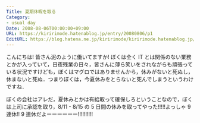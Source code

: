 ```yaml
---
Title: 夏期休暇を取る
Category:
- usual day
Date: 2008-08-06T00:00:00+09:00
URL: https://kiririmode.hatenablog.jp/entry/20080806/p1
EditURL: https://blog.hatena.ne.jp/kiririmode/kiririmode.hatenablog.jp/atom/entry/8454420450078214507
---
```



こんにちは! 皆さん泥のように働いてますか!
ぼくは全く IT とは関係のない業務とかが入っていて，日夜残業の日々，皆さんに薄ら笑いをされながらも頑張っている状況ですけども，ぼくはマグロではありませんから，休みがないと死ぬし，休まないと死ぬ．つまりぼくは，今夏休みをとらないと死んでしまうというわけですね．

ぼくの会社はアレだ，夏休みとかは有給取って確保しろということなので，ぼくは上司に承認を取り，8/11 - 8/15 の 5 日間の休みを取ってやった!!!!!よっしゃ 9 連休!! 9 連休だよーーーーーー!!!!!!!!!!
